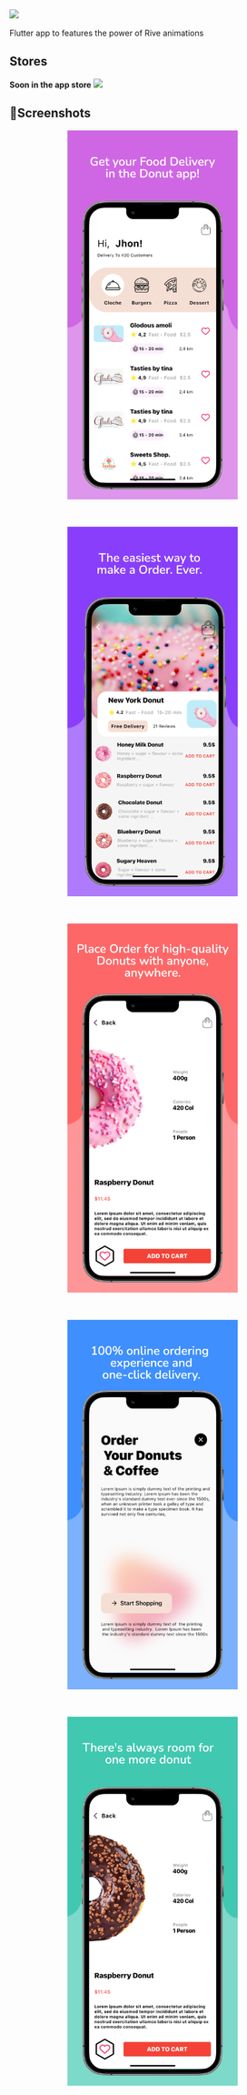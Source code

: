 <img src="./screenshots/Screen Shot 2023-04-27 at 18.19 1.png"/>

Flutter app to features the power of Rive animations

## Stores
**Soon in the app store**
<a href="https://play.google.com/store/apps/details?id=com.abderrahmaneouali.donut_delivery">
<img src="https://raw.githubusercontent.com/steverichey/google-play-badge-svg/266d2b2df26f10d3c00b8129a0bd9f6da6b19f00/img/en_get.svg" width="300"/>
</a>

## 📱Screenshots

<p align="center">
<img src="./screenshots/image1.jpeg" width="300"/>
</p>
<br>
<p align="center">
<img src="./screenshots/image2.jpeg" width="300"/>
</p>
<br>
<p align="center">
<img src="./screenshots/image3.jpeg" width="300"/>
</p>
<br>
<p align="center">
<img src="./screenshots/image4.jpeg" width="300"/>
</p>
<br>
<p align="center">
<img src="./screenshots/image5.jpeg" width="300"/>
</p>
<br>